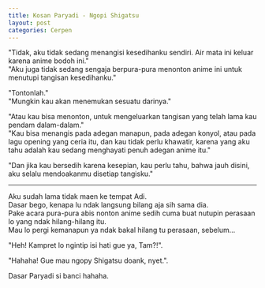```yaml
---
title: Kosan Paryadi - Ngopi Shigatsu
layout: post
categories: Cerpen
---
```


"Tidak, aku tidak sedang menangisi kesedihanku sendiri. Air mata ini keluar karena anime bodoh ini."  
"Aku juga tidak sedang sengaja berpura-pura menonton anime ini untuk menutupi tangisan kesedihanku."

"Tontonlah."  
"Mungkin kau akan menemukan sesuatu darinya."

"Atau kau bisa menonton, untuk mengeluarkan tangisan yang telah lama kau pendam dalam-dalam."  
"Kau bisa menangis pada adegan manapun, pada adegan konyol, atau pada lagu opening yang ceria itu, dan kau tidak perlu khawatir, karena yang aku tahu adalah kau sedang menghayati penuh adegan anime itu."

"Dan jika kau bersedih karena kesepian, kau perlu tahu, bahwa jauh disini, aku selalu mendoakanmu disetiap tangisku."

------ 

Aku sudah lama tidak maen ke tempat Adi.  
Dasar bego, kenapa lu ndak langsung bilang aja sih sama dia.  
Pake acara pura-pura abis nonton anime sedih cuma buat nutupin perasaan lo yang ndak hilang-hilang itu.  
Mau lo pergi kemanapun ya ndak bakal hilang tu perasaan, sebelum...

"Heh! Kampret lo ngintip isi hati gue ya, Tam?!". 

"Hahaha! Gue mau ngopy Shigatsu doank, nyet.".

Dasar Paryadi si banci hahaha.